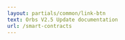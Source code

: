 ```yaml
---
layout: partials/common/link-btn
text: Orbs V2.5 Update documentation
url: /smart-contracts
---
```

